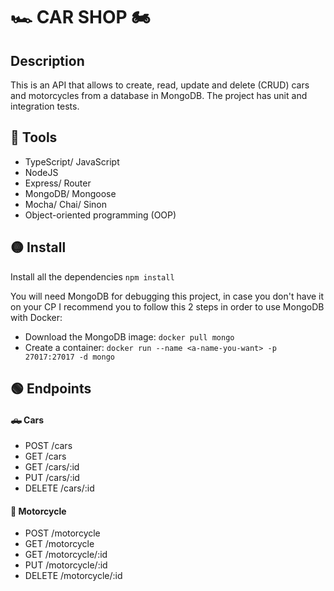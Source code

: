 # 🏎 CAR SHOP 🏍

## Description
This is an API that allows to create, read, update and delete (CRUD) cars and motorcycles from a database in MongoDB.
The project has unit and integration tests.

## 🔨 Tools 
* TypeScript/ JavaScript
* NodeJS
* Express/ Router
* MongoDB/ Mongoose
* Mocha/ Chai/ Sinon
* Object-oriented programming (OOP)

## 🟡 Install 
Install all the dependencies
 `npm install`

You will need MongoDB for debugging this project, in case you don't have it on your CP I recommend you to follow this 2 steps in order to use MongoDB with Docker:
  * Download the MongoDB image: 
    `docker pull mongo`
  * Create a container:
    `docker run --name <a-name-you-want> -p 27017:27017 -d mongo`

## 🟢 Endpoints
#### 🛻 Cars
* POST /cars
* GET /cars
* GET /cars/:id
* PUT /cars/:id
* DELETE /cars/:id

#### 🛵 Motorcycle
* POST /motorcycle
* GET /motorcycle
* GET /motorcycle/:id
* PUT /motorcycle/:id
* DELETE /motorcycle/:id
